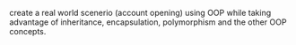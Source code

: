 create a real world scenerio (account opening) using OOP while taking advantage of inheritance, encapsulation, polymorphism and the other OOP concepts.